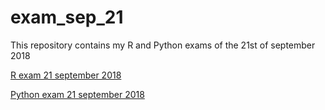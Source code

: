# exam_sep_21
This repository contains my R and Python exams of the 21st of september 2018

[R exam 21 september 2018](https://github.com/SaraManders/exam_sep_21/blob/master/exam_2_student_R.ipynb)

[Python exam 21 september 2018](https://github.com/SaraManders/exam_sep_21/blob/master/exam_Sep_21_2018_python.ipynb)
